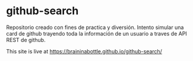 # github-search
Repositorio creado con fines de practica y diversión. 
Intento simular una card de github trayendo toda la información de un usuario a traves de  API REST de github.

This site is live at https://braininabottle.github.io/github-search/
